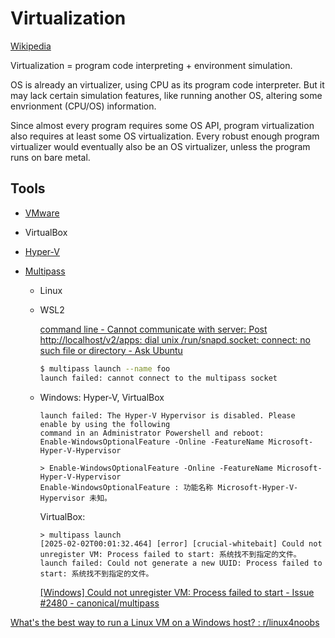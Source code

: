 # Virtualization
[Wikipedia](https://en.wikipedia.org/wiki/Virtualization)

Virtualization = program code interpreting + environment simulation.

OS is already an virtualizer, using CPU as its program code interpreter. But it may lack certain simulation features, like running another OS, altering some envrionment (CPU/OS) information.

Since almost every program requires some OS API, program virtualization also requires at least some OS virtualization. Every robust enough program virtualizer would eventually also be an OS virtualizer, unless the program runs on bare metal.

## Tools
- [VMware](VMware/README.md)

- VirtualBox

- [Hyper-V](Hyper-V/README.md)

- [Multipass](https://canonical.com/multipass)
  - Linux
  - WSL2

    [command line - Cannot communicate with server: Post http://localhost/v2/apps: dial unix /run/snapd.socket: connect: no such file or directory - Ask Ubuntu](https://askubuntu.com/questions/1258137/cannot-communicate-with-server-post-http-localhost-v2-apps-dial-unix-run-sn)

    ```sh
    $ multipass launch --name foo
    launch failed: cannot connect to the multipass socket
    ```
  - Windows: Hyper-V, VirtualBox
    ```pwsh
    launch failed: The Hyper-V Hypervisor is disabled. Please enable by using the following
    command in an Administrator Powershell and reboot:
    Enable-WindowsOptionalFeature -Online -FeatureName Microsoft-Hyper-V-Hypervisor
    ```
    ```pwsh
    > Enable-WindowsOptionalFeature -Online -FeatureName Microsoft-Hyper-V-Hypervisor
    Enable-WindowsOptionalFeature : 功能名称 Microsoft-Hyper-V-Hypervisor 未知。
    ```

    VirtualBox:
    ```pwsh
    > multipass launch
    [2025-02-02T00:01:32.464] [error] [crucial-whitebait] Could not unregister VM: Process failed to start: 系统找不到指定的文件。
    launch failed: Could not generate a new UUID: Process failed to start: 系统找不到指定的文件。
    ```
    [\[Windows\] Could not unregister VM: Process failed to start - Issue #2480 - canonical/multipass](https://github.com/canonical/multipass/issues/2480)

[What's the best way to run a Linux VM on a Windows host? : r/linux4noobs](https://www.reddit.com/r/linux4noobs/comments/pgeq2q/whats_the_best_way_to_run_a_linux_vm_on_a_windows/)
